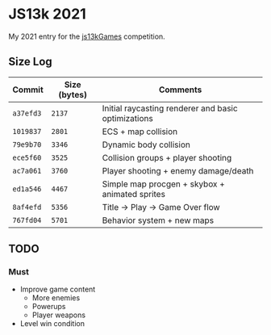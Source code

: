 # JS13k 2021

My 2021 entry for the [js13kGames](https://js13kgames.com) competition.

## Size Log

| Commit    | Size (bytes) | Comments                                            |
| --------- | ------------ | --------------------------------------------------- |
| `a37efd3` | `2137`       | Initial raycasting renderer and basic optimizations |
| `1019837` | `2801`       | ECS + map collision                                 |
| `79e9b70` | `3346`       | Dynamic body collision                              |
| `ece5f60` | `3525`       | Collision groups + player shooting                  |
| `ac7a061` | `3760`       | Player shooting + enemy damage/death                |
| `ed1a546` | `4467`       | Simple map procgen + skybox + animated sprites      |
| `8af4efd` | `5356`       | Title -> Play -> Game Over flow                     |
| `767fd04` | `5701`       | Behavior system + new maps                          |

## TODO

### Must

- Improve game content
  - More enemies
  - Powerups
  - Player weapons
- Level win condition

